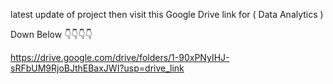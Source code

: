 latest update of project then visit this Google Drive link for ( Data Analytics )

Down Below 👇👇👇👇

https://drive.google.com/drive/folders/1-90xPNyIHJ-sRFbUM9RjoBJthEBaxJWI?usp=drive_link
